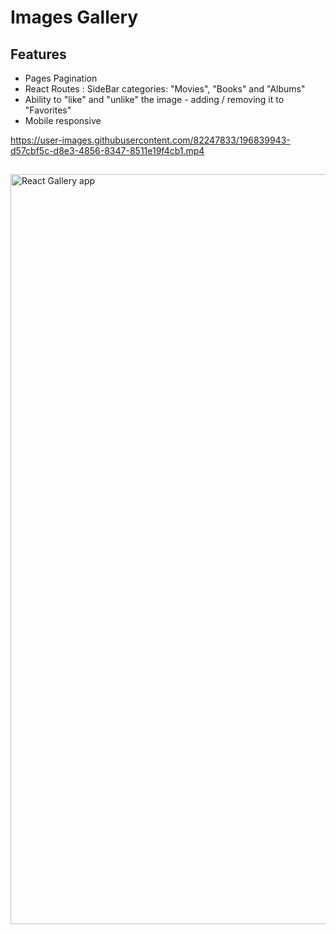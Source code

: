 # Images Gallery

## Features 

* Pages Pagination
* React Routes : SideBar categories: "Movies", "Books" and "Albums"
* Ability to "like" and "unlike" the image - adding / removing it to "Favorites"
* Mobile responsive


https://user-images.githubusercontent.com/82247833/196839943-d57cbf5c-d8e3-4856-8347-8511e19f4cb1.mp4






## 

[<img width="1200" alt="React Gallery app" src="https://user-images.githubusercontent.com/82247833/179423683-a8b6894c-603f-4818-adde-3090e7ab5175.png">](https://frontendella.github.io/Gallery_built_in_React/)
